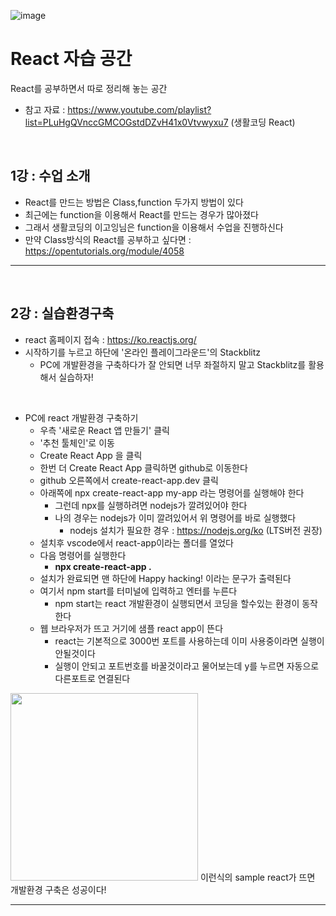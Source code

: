 ![image](https://user-images.githubusercontent.com/81700507/230723635-3ea5e026-4844-4282-bdd2-7be7228bd19a.png)

# React 자습 공간
React를 공부하면서 따로 정리해 놓는 공간
- 참고 자료 : https://www.youtube.com/playlist?list=PLuHgQVnccGMCOGstdDZvH41x0Vtvwyxu7 (생활코딩 React)
<br>

## 1강 : 수업 소개
- React를 만드는 방법은 Class,function 두가지 방법이 있다
- 최근에는 function을 이용해서 React를 만드는 경우가 많아졌다
- 그래서 생활코딩의 이고잉님은 function을 이용해서 수업을 진행하신다
- 만약 Class방식의 React를 공부하고 싶다면 : https://opentutorials.org/module/4058
<hr><br>

## 2강 : 실습환경구축
- react 홈페이지 접속 : https://ko.reactjs.org/
- 시작하기를 누르고 하단에 '온라인 플레이그라운드'의 Stackblitz
  - PC에 개발환경을 구축하다가 잘 안되면 너무 좌절하지 말고 Stackblitz를 활용해서 실습하자!
<br>

- PC에 react 개발환경 구축하기
  - 우측 '새로운 React 앱 만들기' 클릭
  - '추천 툴체인'로 이동
  - Create React App 을 클릭
  - 한번 더 Create React App 클릭하면 github로 이동한다
  - github 오른쪽에서 create-react-app.dev 클릭
  - 아래쪽에 npx create-react-app my-app 라는 명령어를 실행해야 한다
    - 그런데 npx를 실행하려면 nodejs가 깔려있어야 한다
    - 나의 경우는 nodejs가 이미 깔려있어서 위 명령어를 바로 실행했다
      - nodejs 설치가 필요한 경우 : https://nodejs.org/ko (LTS버전 권장)
  - 설치후 vscode에서 react-app이라는 폴더를 열었다
  - 다음 명령어를 실행한다
    - <strong>npx create-react-app .</strong>
  - 설치가 완료되면 맨 하단에 Happy hacking! 이라는 문구가 출력된다
  - 여기서 npm start를 터미널에 입력하고 엔터를 누른다
    - npm start는 react 개발환경이 실행되면서 코딩을 할수있는 환경이 동작한다
  - 웹 브라우저가 뜨고 거기에 샘플 react app이 뜬다
    - react는 기본적으로 3000번 포트를 사용하는데 이미 사용중이라면 실행이 안될것이다
    - 실행이 안되고 포트번호를 바꿀것이라고 물어보는데 y를 누르면 자동으로 다른포트로 연결된다

<img src="https://user-images.githubusercontent.com/81700507/230902720-90ee22f1-deb2-47bd-aa7c-c788005661ac.png" width="300" height="300">
 이런식의 sample react가 뜨면 개발환경 구축은 성공이다!
<hr><br>


   
